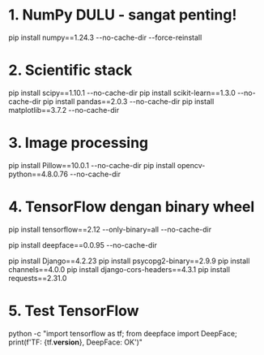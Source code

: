 # 1. NumPy DULU - sangat penting!
pip install numpy==1.24.3 --no-cache-dir --force-reinstall

# 2. Scientific stack
pip install scipy==1.10.1 --no-cache-dir
pip install scikit-learn==1.3.0 --no-cache-dir
pip install pandas==2.0.3 --no-cache-dir
pip install matplotlib==3.7.2 --no-cache-dir

# 3. Image processing
pip install Pillow==10.0.1 --no-cache-dir
pip install opencv-python==4.8.0.76 --no-cache-dir

# 4. TensorFlow dengan binary wheel
pip install tensorflow==2.12 --only-binary=all --no-cache-dir

pip install deepface==0.0.95 --no-cache-dir

pip install Django==4.2.23
pip install psycopg2-binary==2.9.9
pip install channels==4.0.0
pip install django-cors-headers==4.3.1
pip install requests==2.31.0

# 5. Test TensorFlow
python -c "import tensorflow as tf; from deepface import DeepFace; print(f'TF: {tf.__version__}, DeepFace: OK')"

